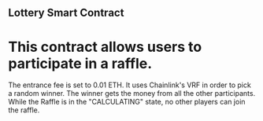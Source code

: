 ## Lottery Smart Contract

# This contract allows users to participate in a raffle.
The entrance fee is set to 0.01 ETH.
It uses Chainlink's VRF in order to pick a random winner.
The winner gets the money from all the other participants.
While the Raffle is in the "CALCULATING" state, no other players can join the raffle.
